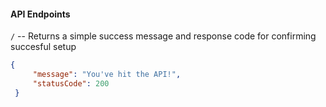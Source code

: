 #### API Endpoints
`/` -- Returns a simple success message and response code for confirming succesful setup
```json
{
     "message": "You've hit the API!",
     "statusCode": 200
 }
```